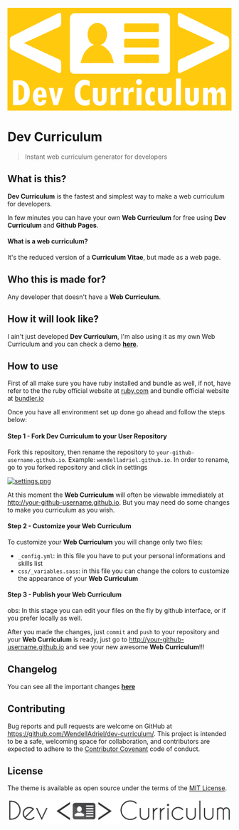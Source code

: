 <p align="center">
    <img src="screenshot.png" alt="Dev Curriculum logo">
</p>

# Dev Curriculum

> Instant web curriculum generator for developers

## What is this?

**Dev Curriculum** is the fastest and simplest way to make a web curriculum for developers.  

In few minutes you can have your own **Web Curriculum** for free using **Dev Curriculum** and **Github Pages**.

#### What is a web curriculum?

It's the reduced version of a **Curriculum Vitae**, but made as a web page.

## Who this is made for?

Any developer that doesn't have a **Web Curriculum**.

## How it will look like?

I ain't just developed **Dev Curriculum**, I'm also using it as my own Web Curriculum and you can check a demo **[here](http://wendelladriel.github.io)**.

## How to use

First of all make sure you have ruby installed and bundle as well, if not, have refer to the the ruby official website at [ruby.com](https://www.ruby-lang.org/en/documentation/installation/) and bundle official website at [bundler.io](http://bundler.io)

Once you have all environment set up done go ahead and follow the steps below:

#### Step 1 - Fork Dev Curriculum to your User Repository

Fork this repository, then rename the repository to `your-github-username.github.io`. Example: `wendelladriel.github.io`.  In order to rename, go to you forked repository and click in settings

[![settings.png](https://s14.postimg.org/l9ma6nx01/settings.png)](https://postimg.org/image/uheind425/)

At this moment the **Web Curriculum** will often be viewable immediately at http://your-github-username.github.io. But you may need do some changes to make you curriculum as you wish.

#### Step 2 - Customize your Web Curriculum

To customize your **Web Curriculum** you will change only two files:  
- `_config.yml`: in this file you have to put your personal informations and skills list
- `css/_variables.sass`: in this file you can change the colors to customize the appearance of your **Web Curriculum**

#### Step 3 - Publish your Web Curriculum

obs: In this stage you can edit your files on the fly by github interface, or if you prefer locally as well.

After you made the changes, just `commit` and `push` to your repository and your **Web Curriculum** is ready, just go to http://your-github-username.github.io and see your new awesome **Web Curriculum**!!!

## Changelog

You can see all the important changes **[here](https://github.com/WendellAdriel/dev-curriculum/blob/master/CHANGELOG.md)**

## Contributing

Bug reports and pull requests are welcome on GitHub at https://github.com/WendellAdriel/dev-curriculum/. This project is intended to be a safe, welcoming space for collaboration, and contributors are expected to adhere to the [Contributor Covenant](http://contributor-covenant.org) code of conduct.

## License

The theme is available as open source under the terms of the [MIT License](http://opensource.org/licenses/MIT).

<p align="center">
    <img src="logo.png" alt="Dev Curriculum logo">
</p>
